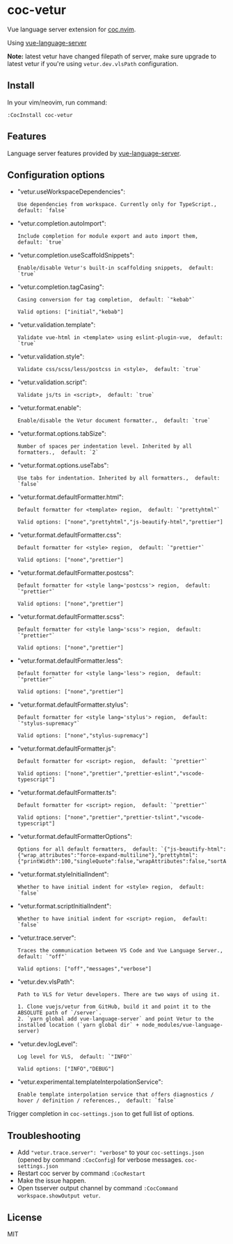 # coc-vetur

Vue language server extension for [coc.nvim](https://github.com/neoclide/coc.nvim).

Using [vue-language-server](https://www.npmjs.com/package/vls)

**Note:** latest vetur have changed filepath of server, make sure upgrade to
latest vetur if you're using `vetur.dev.vlsPath` configuration.

## Install

In your vim/neovim, run command:

```
:CocInstall coc-vetur
```

## Features

Language server features provided by [vue-language-server](https://www.npmjs.com/package/vls).

## Configuration options

- "vetur.useWorkspaceDependencies":

      Use dependencies from workspace. Currently only for TypeScript.,  default: `false`

- "vetur.completion.autoImport":

      Include completion for module export and auto import them,  default: `true`

- "vetur.completion.useScaffoldSnippets":

      Enable/disable Vetur's built-in scaffolding snippets,  default: `true`

- "vetur.completion.tagCasing":

      Casing conversion for tag completion,  default: `"kebab"`

      Valid options: ["initial","kebab"]

- "vetur.validation.template":

      Validate vue-html in <template> using eslint-plugin-vue,  default: `true`

- "vetur.validation.style":

      Validate css/scss/less/postcss in <style>,  default: `true`

- "vetur.validation.script":

      Validate js/ts in <script>,  default: `true`

- "vetur.format.enable":

      Enable/disable the Vetur document formatter.,  default: `true`

- "vetur.format.options.tabSize":

      Number of spaces per indentation level. Inherited by all formatters.,  default: `2`

- "vetur.format.options.useTabs":

      Use tabs for indentation. Inherited by all formatters.,  default: `false`

- "vetur.format.defaultFormatter.html":

      Default formatter for <template> region,  default: `"prettyhtml"`

      Valid options: ["none","prettyhtml","js-beautify-html","prettier"]

- "vetur.format.defaultFormatter.css":

      Default formatter for <style> region,  default: `"prettier"`

      Valid options: ["none","prettier"]

- "vetur.format.defaultFormatter.postcss":

      Default formatter for <style lang='postcss'> region,  default: `"prettier"`

      Valid options: ["none","prettier"]

- "vetur.format.defaultFormatter.scss":

      Default formatter for <style lang='scss'> region,  default: `"prettier"`

      Valid options: ["none","prettier"]

- "vetur.format.defaultFormatter.less":

      Default formatter for <style lang='less'> region,  default: `"prettier"`

      Valid options: ["none","prettier"]

- "vetur.format.defaultFormatter.stylus":

      Default formatter for <style lang='stylus'> region,  default: `"stylus-supremacy"`

      Valid options: ["none","stylus-supremacy"]

- "vetur.format.defaultFormatter.js":

      Default formatter for <script> region,  default: `"prettier"`

      Valid options: ["none","prettier","prettier-eslint","vscode-typescript"]

- "vetur.format.defaultFormatter.ts":

      Default formatter for <script> region,  default: `"prettier"`

      Valid options: ["none","prettier","prettier-tslint","vscode-typescript"]

- "vetur.format.defaultFormatterOptions":

      Options for all default formatters,  default: `{"js-beautify-html":{"wrap_attributes":"force-expand-multiline"},"prettyhtml":{"printWidth":100,"singleQuote":false,"wrapAttributes":false,"sortAttributes":false}}`

- "vetur.format.styleInitialIndent":

      Whether to have initial indent for <style> region,  default: `false`

- "vetur.format.scriptInitialIndent":

      Whether to have initial indent for <script> region,  default: `false`

- "vetur.trace.server":

      Traces the communication between VS Code and Vue Language Server.,  default: `"off"`

      Valid options: ["off","messages","verbose"]

- "vetur.dev.vlsPath":

      Path to VLS for Vetur developers. There are two ways of using it.

      1. Clone vuejs/vetur from GitHub, build it and point it to the ABSOLUTE path of `/server`.
      2. `yarn global add vue-language-server` and point Vetur to the installed location (`yarn global dir` + node_modules/vue-language-server)

- "vetur.dev.logLevel":

      Log level for VLS,  default: `"INFO"`

      Valid options: ["INFO","DEBUG"]

- "vetur.experimental.templateInterpolationService":

      Enable template interpolation service that offers diagnostics / hover / definition / references.,  default: `false`

Trigger completion in `coc-settings.json` to get full list of options.

## Troubleshooting

- Add `"vetur.trace.server": "verbose"` to your `coc-settings.json` (opened by command
  `:CocConfig`) for verbose messages.
  `coc-settings.json`
- Restart coc server by command `:CocRestart`
- Make the issue happen.
- Open tsserver output channel by command `:CocCommand workspace.showOutput vetur`.

## License

MIT
